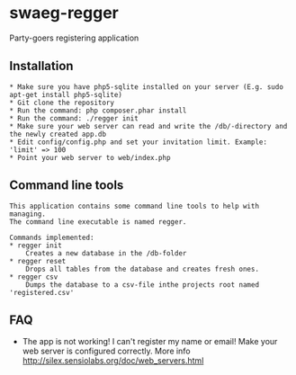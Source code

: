 swaeg-regger
============

Party-goers registering application

## Installation
	* Make sure you have php5-sqlite installed on your server (E.g. sudo apt-get install php5-sqlite)
	* Git clone the repository
	* Run the command: php composer.phar install
	* Run the command: ./regger init
	* Make sure your web server can read and write the /db/-directory and the newly created app.db
	* Edit config/config.php and set your invitation limit. Example: 'limit' => 100
	* Point your web server to web/index.php

## Command line tools

	This application contains some command line tools to help with managing.
	The command line executable is named regger.

	Commands implemented:
	* regger init   
		Creates a new database in the /db-folder
	* regger reset
		Drops all tables from the database and creates fresh ones.
	* regger csv
		Dumps the database to a csv-file inthe projects root named 'registered.csv'

## FAQ

* The app is not working! I can't register my name or email!
Make your web server is configured correctly. More info http://silex.sensiolabs.org/doc/web_servers.html
		
